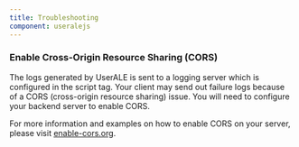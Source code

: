 ```yaml
---
title: Troubleshooting
component: useralejs
---
```


### Enable Cross-Origin Resource Sharing (CORS)

The logs generated by UserALE is sent to a logging server which is configured in the script tag. Your client may send out failure logs because of a CORS (cross-origin resource sharing) issue. You will need to configure your backend server to enable CORS.

For more information and examples on how to enable CORS on your server, please visit [enable-cors.org](http://enable-cors.org/index.html).
